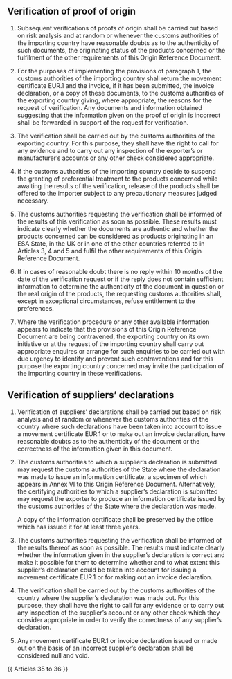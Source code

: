 ## Verification of proof of origin

1. Subsequent verifications of proofs of origin shall be carried out based on risk analysis and at random or whenever the customs authorities of the importing country have reasonable doubts as to the authenticity of such documents, the originating status of the products concerned or the fulfilment of the other requirements of this Origin Reference Document.

2. For the purposes of implementing the provisions of paragraph 1, the customs authorities of the importing country shall return the movement certificate EUR.1 and the invoice, if it has been submitted, the invoice declaration, or a copy of these documents, to the customs authorities of the exporting country giving, where appropriate, the reasons for the request of verification. Any documents and information obtained suggesting that the information given on the proof of origin is incorrect shall be forwarded in support of the request for verification.

3. The verification shall be carried out by the customs authorities of the exporting country. For this purpose, they shall have the right to call for any evidence and to carry out any inspection of the exporter’s or manufacturer’s accounts or any other check considered appropriate.

4. If the customs authorities of the importing country decide to suspend the granting of preferential treatment to the products concerned while awaiting the results of the verification, release of the products shall be offered to the importer subject to any precautionary measures judged necessary.

5. The customs authorities requesting the verification shall be informed of the results of this verification as soon as possible. These results must indicate clearly whether the documents are authentic and whether the products concerned can be considered as products originating in an ESA State, in the UK or in one of the other countries referred to in Articles 3, 4 and 5 and fulfil the other requirements of this Origin Reference Document.

6. If in cases of reasonable doubt there is no reply within 10 months of the date of the verification request or if the reply does not contain sufficient information to determine the authenticity of the document in question or the real origin of the products, the requesting customs authorities shall, except in exceptional circumstances, refuse entitlement to the preferences.

7. Where the verification procedure or any other available information appears to indicate that the provisions of this Origin Reference Document are being contravened, the exporting country on its own initiative or at the request of the importing country shall carry out appropriate enquires or arrange for such enquiries to be carried out with due urgency to identify and prevent such contraventions and for this purpose the exporting country concerned may invite the participation of the importing country in these verifications.


## Verification of suppliers’ declarations

1. Verification of suppliers’ declarations shall be carried out based on risk analysis and at random or whenever the customs authorities of the country where such declarations have been taken into account to issue a movement certificate EUR.1 or to make out an invoice declaration, have reasonable doubts as to the authenticity of the document or the correctness of the information given in this document.

2. The customs authorities to which a supplier’s declaration is submitted may request the customs authorities of the State where the declaration was made to issue an information certificate, a specimen of which appears in Annex VI to this Origin Reference Document. Alternatively, the certifying authorities to which a supplier’s declaration is submitted may request the exporter to produce an information certificate issued by the customs authorities of the State where the declaration was made.

    A copy of the information certificate shall be preserved by the office which has issued it for at least three years.

3. The customs authorities requesting the verification shall be informed of the results thereof as soon as possible. The results must indicate clearly whether the information given in the supplier’s declaration is correct and make it possible for them to determine whether and to what extent this supplier’s declaration could be taken into account for issuing a movement certificate EUR.1 or for making out an invoice declaration.

4. The verification shall be carried out by the customs authorities of the country where the supplier’s declaration was made out. For this purpose, they shall have the right to call for any evidence or to carry out any inspection of the supplier’s account or any other check which they consider appropriate in order to verify the correctness of any supplier’s declaration.

5. Any movement certificate EUR.1 or invoice declaration issued or made out on the basis of an incorrect supplier’s declaration shall be considered null and void.

{{ Articles 35 to 36 }}
